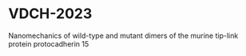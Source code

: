 # VDCH-2023
Nanomechanics of wild-type and mutant dimers of the murine tip-link protein protocadherin 15
